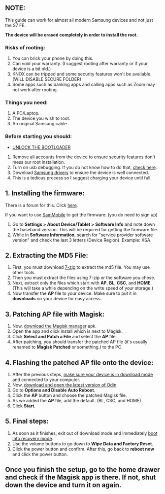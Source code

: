 ## **NOTE:**
This guide can work for almost all modern Samsung devices and not just the S7 FE. 

**The device will be erased completely in order to install the root.**

### Risks of rooting:
1. You can brick your phone by doing this.
2. Can void your warranty. (I suggest rooting after warranty or if your device is a bit old.)
3. KNOX can be tripped and some security features won't be available. (WILL DISABLE SECURE FOLDER)
4. Some apps such as banking apps and calling apps such as Zoom may not work after rooting.

### Things you need:
1. A PC/Laptop.
2. The device you wish to root.
3. An original Samsung cable

### Before starting you should:
- [UNLOCK THE BOOTLOADER](https://xdaforums.com/t/how-to-unlock-bootloader.4244757/)
1. Remove all accounts from the device to ensure security features don't mess our root installation.
2. Turn on usb debugging. If you do not know how to do that, [check here](https://developer.android.com/studio/debug/dev-options).
3. Download [Samsung drivers](https://developer.samsung.com/android-usb-driver) to ensure the device is well connected.
4. This is a tedious process so I suggest charging your device until full.

## **1. Installing the firmware:**
There is a forum for this. Click [here](https://xdaforums.com/t/stock-rom-firmware-where.3716569/).

If you want to use [SamMobile](https://www.sammobile.com/firmwares/) to get the firmware: (you do need to sign up)
1. Go to **Settings > About Device/Tablet > Software Info** and note down the baseband version. This will be required for getting the firmware file.
2. While in **Software Information**, search for "service provider software version" and check the last 3 letters (Device Region). Example: XSA.

## **2. Extracting the MD5 File:**
1. First, you must download [7-zip](https://7-zip.org/) to extract the md5 file. You may use other tools.
2. Then you must extract the files using 7-zip or the software you chose.
3. Next, extract only the files which start with **AP**, **BL**, **CSC**, and **HOME**. (This will take a while depending on the write speed of your storage.)
4. Now transfer the **AP** file to your device. Make sure to put it in **downloads** on your device for easy access.

## **3. Patching AP file with Magisk:**
1. Now, [download the Magisk manager](https://github.com/topjohnwu/Magisk/releases/tag/v26.1) apk.
2. Open the app and click install which is next to Magisk.
3. Click **Select and Patch a File** and select the **AP** file.
4. After patching, you should transfer the patched AP file (it's usually renamed to **Magisk Patched** or something.) to the PC.

## **4. Flashing the patched AP file onto the device:**
1. After the previous steps, [make sure your device is in download mode](https://xdaforums.com/t/guide-how-to-get-into-download-mode.1069032/) and connected to your computer.
2. Now, [download and open the latest version of Odin](https://odindownload.com/).
3. Go to **Options and Disable Auto Reboot**.
4. Click the **AP** button and choose the patched Magisk file.
5. As we added the **AP** file, add the default. (BL, CSC, and HOME)
6. Click **Start**.

## **5. Final steps:**
1. As soon as it finishes, exit out of download mode and immediately [boot into recovery mode](https://www.xda-developers.com/how-to-boot-to-recovery/).
2. Use the volume buttons to go down to **Wipe Data and Factory Reset**.
3. Click the power button and confirm. After this, go back to **reboot now** and click the power button.

## **Once you finish the setup, go to the home drawer and check if the Magisk app is there. If not, shut down the device and turn it on again.**
